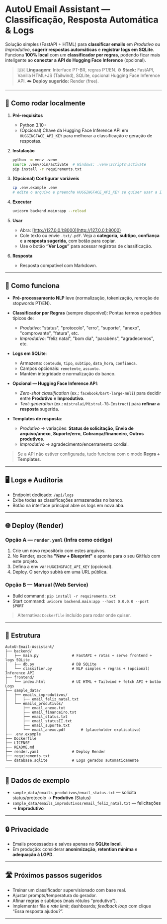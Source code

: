 # AutoU Email Assistant — Classificação, Resposta Automática & Logs

Solução simples (FastAPI + HTML) para **classificar emails** em *Produtivo* ou *Improdutivo*, **sugerir respostas automáticas** e **registrar logs em SQLite**.
Funciona **100% local** com um **classificador por regras**, podendo ficar mais inteligente ao **conectar a API do Hugging Face Inference** (opcional).

> 🇧🇷 **Linguagem:** Interface PT-BR, regras PT/EN.
> ⚙️ **Stack:** FastAPI, Vanilla HTML+JS (Tailwind), SQLite, opcional Hugging Face Inference API.
> ☁️ **Deploy sugerido:** Render (free).

---

## 🚀 Como rodar localmente

1. **Pré-requisitos**

   * Python 3.10+
   * (Opcional) Chave da Hugging Face Inference API em `HUGGINGFACE_API_KEY` para melhorar a classificação e geração de respostas.

2. **Instalação**

   ```bash
   python -m venv .venv
   source .venv/bin/activate  # Windows: .venv\Scripts\activate
   pip install -r requirements.txt
   ```

3. **(Opcional) Configurar variáveis**

   ```bash
   cp .env.example .env
   # edite o arquivo e preencha HUGGINGFACE_API_KEY se quiser usar a IA hospedada
   ```

4. **Executar**

   ```bash
   uvicorn backend.main:app --reload
   ```

5. **Usar**

   * Abra: [http://127.0.0.1:8000](http://127.0.0.1:8000)
   * Cole texto ou envie `.txt/.pdf`. Veja a **categoria**, **subtipo**, **confiança** e a **resposta sugerida**, com botão para copiar.
   * Use o botão **“Ver Logs”** para acessar registros de classificação.

6. **Resposta**

   * Resposta compatível com Markdown.

---

## 🧠 Como funciona

* **Pré-processamento NLP** leve (normalização, tokenização, remoção de stopwords PT/EN).
* **Classificador por Regras** (sempre disponível):
  Pontua termos e padrões típicos de:

  * *Produtivo*: "status", "protocolo", "erro", "suporte", "anexo", "comprovante", "fatura", etc.
  * *Improdutivo*: "feliz natal", "bom dia", "parabéns", "agradecemos", etc.
* **Logs em SQLite**:

  * Armazena: `conteudo`, `tipo`, `subtipo`, `data_hora`, `confianca`.
  * Campos opcionais: `remetente`, `assunto`.
  * Mantém integridade e normalização do banco.
* **Opcional — Hugging Face Inference API**:

  * *Zero-shot classification* (ex.: `facebook/bart-large-mnli`) para decidir entre **Produtivo** e **Improdutivo**.
  * *Text-generation* (ex.: `mistralai/Mistral-7B-Instruct`) para **refinar a resposta** sugerida.
* **Templates de resposta**:

  * *Produtivo* → variações: **Status de solicitação**, **Envio de arquivo/anexo**, **Suporte/erro**, **Cobrança/financeiro**, **Outros produtivos**.
  * *Improdutivo* → agradecimento/encerramento cordial.

> Se a API não estiver configurada, tudo funciona com o modo **Regra + Templates**.

---

## 🖥️ Logs e Auditoria

* Endpoint dedicado: `/api/logs`
* Exibe todas as classificações armazenadas no banco.
* Botão na interface principal abre os logs em nova aba.

---

## 🌐 Deploy (Render)

### Opção A — `render.yaml` (Infra como código)

1. Crie um novo repositório com estes arquivos.
2. No Render, escolha **"New + Blueprint"** e aponte para o seu GitHub com este projeto.
3. Defina a env var `HUGGINGFACE_API_KEY` (opcional).
4. Deploy. O serviço subirá em uma URL pública.

### Opção B — Manual (Web Service)

* Build command: `pip install -r requirements.txt`
* Start command: `uvicorn backend.main:app --host 0.0.0.0 --port $PORT`

> Alternativa: `Dockerfile` incluído para rodar onde quiser.

---

## 📂 Estrutura

```
AutoU-Email-Assistant/
├── backend/
│   ├── main.py               # FastAPI + rotas + serve frontend + logs SQLite
│   ├── db.py                 # DB SQLite
│   └── classifier.py         # NLP simples + regras + (opcional) Inference API
├── frontend/
│   └── index.html            # UI HTML + Tailwind + fetch API + botão Logs
├── sample_data/
│   ├── emails_improdutivos/
│   │   ├── email_feliz_natal.txt
│   └── emails_produtivos/
│       ├── email_anexo.txt
│       ├── email_financeiro.txt
│       ├── email_status.txt
│       ├── email_statusII.txt
│       ├── email_suporte.txt
│       └── email_anexo.pdf       # (placeholder explicativo)
├── .env.example
├── Dockerfile
├── LICENSE
├── README.md
├── render.yaml               # Deploy Render
├── requirements.txt
└── database.sqlite           # Logs gerados automaticamente
```

---

## 🧪 Dados de exemplo

* `sample_data/emails_produtivos/email_status.txt` — solicita status/protocolo → **Produtivo** (Status)
* `sample_data/emails_improdutivos/email_feliz_natal.txt` — felicitações → **Improdutivo**

---

## 🔒 Privacidade

* Emails processados e salvos apenas no **SQLite local**.
* Em produção: considerar **anonimização**, **retention mínima** e **adequação à LGPD**.

---

## 🛣️ Próximos passos sugeridos

* Treinar um classificador supervisionado com base real.
* Ajustar prompts/temperatura do gerador.
* Afinar regras e subtipos (mais rótulos “produtivo”).
* Implementar fila e *rate limit*; dashboards; *feedback loop* com clique “Essa resposta ajudou?”.

---
